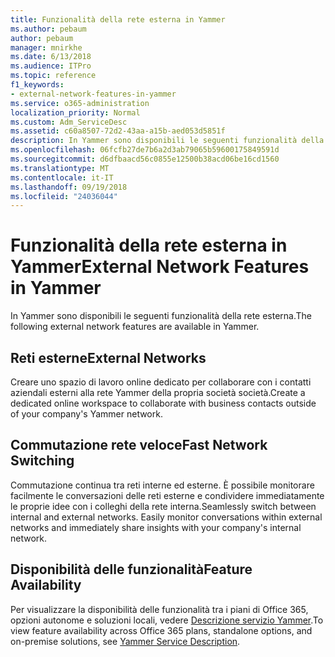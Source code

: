 ```yaml
---
title: Funzionalità della rete esterna in Yammer
ms.author: pebaum
author: pebaum
manager: mnirkhe
ms.date: 6/13/2018
ms.audience: ITPro
ms.topic: reference
f1_keywords:
- external-network-features-in-yammer
ms.service: o365-administration
localization_priority: Normal
ms.custom: Adm_ServiceDesc
ms.assetid: c60a8507-72d2-43aa-a15b-aed053d5851f
description: In Yammer sono disponibili le seguenti funzionalità della rete esterna.
ms.openlocfilehash: 06fcfb27de7b6a2d3ab79065b59600175849591d
ms.sourcegitcommit: d6dfbaacd56c0855e12500b38acd06be16cd1560
ms.translationtype: MT
ms.contentlocale: it-IT
ms.lasthandoff: 09/19/2018
ms.locfileid: "24036044"
---
```

# <a name="external-network-features-in-yammer"></a><span data-ttu-id="23b25-103">Funzionalità della rete esterna in Yammer</span><span class="sxs-lookup"><span data-stu-id="23b25-103">External Network Features in Yammer</span></span>

<span data-ttu-id="23b25-104">In Yammer sono disponibili le seguenti funzionalità della rete esterna.</span><span class="sxs-lookup"><span data-stu-id="23b25-104">The following external network features are available in Yammer.</span></span>
  
## <a name="external-networks"></a><span data-ttu-id="23b25-105">Reti esterne</span><span class="sxs-lookup"><span data-stu-id="23b25-105">External Networks</span></span>
<span data-ttu-id="23b25-106"><a name="bkmk_ExternalNetworks"> </a></span><span class="sxs-lookup"><span data-stu-id="23b25-106"></span></span>

<span data-ttu-id="23b25-107">Creare uno spazio di lavoro online dedicato per collaborare con i contatti aziendali esterni alla rete Yammer della propria società società.</span><span class="sxs-lookup"><span data-stu-id="23b25-107">Create a dedicated online workspace to collaborate with business contacts outside of your company's Yammer network.</span></span>
  
## <a name="fast-network-switching"></a><span data-ttu-id="23b25-108">Commutazione rete veloce</span><span class="sxs-lookup"><span data-stu-id="23b25-108">Fast Network Switching</span></span>
<span data-ttu-id="23b25-109"><a name="bkmk_FastNetworkSwitching"> </a></span><span class="sxs-lookup"><span data-stu-id="23b25-109"></span></span>

<span data-ttu-id="23b25-p101">Commutazione continua tra reti interne ed esterne. È possibile monitorare facilmente le conversazioni delle reti esterne e condividere immediatamente le proprie idee con i colleghi della rete interna.</span><span class="sxs-lookup"><span data-stu-id="23b25-p101">Seamlessly switch between internal and external networks. Easily monitor conversations within external networks and immediately share insights with your company's internal network.</span></span>
  
## <a name="feature-availability"></a><span data-ttu-id="23b25-112">Disponibilità delle funzionalità</span><span class="sxs-lookup"><span data-stu-id="23b25-112">Feature Availability</span></span>
<span data-ttu-id="23b25-113"><a name="bkmk_FastNetworkSwitching"> </a></span><span class="sxs-lookup"><span data-stu-id="23b25-113"></span></span>

<span data-ttu-id="23b25-114">Per visualizzare la disponibilità delle funzionalità tra i piani di Office 365, opzioni autonome e soluzioni locali, vedere [Descrizione servizio Yammer](yammer-service-description.md).</span><span class="sxs-lookup"><span data-stu-id="23b25-114">To view feature availability across Office 365 plans, standalone options, and on-premise solutions, see [Yammer Service Description](yammer-service-description.md).</span></span>
